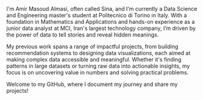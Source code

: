 I'm Amir Masoud Almasi, often called Sina, and I'm currently a Data Science and Engineering master's student at Politecnico di Torino in Italy. With a foundation in Mathematics and Applications and hands-on experience as a junior data analyst at MCI, Iran's largest technology company, I’m driven by the power of data to tell stories and reveal hidden meanings. 

My previous work spans a range of impactful projects, from building recommendation systems to designing data visualizations, each aimed at making complex data accessible and meaningful. Whether it's finding patterns in large datasets or turning raw data into actionable insights, my focus is on uncovering value in numbers and solving practical problems. 

Welcome to my GitHub, where I document my journey and share my projects!
